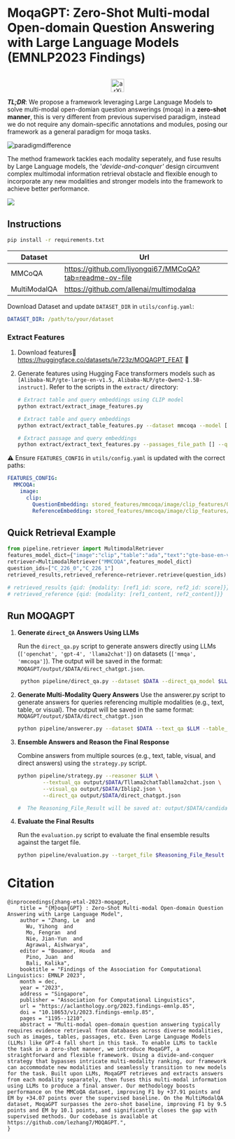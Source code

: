 # **MoqaGPT: Zero-Shot Multi-modal Open-domain Question Answering with Large Language Models (EMNLP2023 Findings)**

<div style="text-align: center; margin-top: 2rem;">
    <a href="https://aclanthology.org/2023.findings-emnlp.85/" target="_blank" style="margin: 0 10px;">
        <img alt="arXiv" src="https://img.shields.io/badge/arXiv-MOQAGPT-red?logo=arxiv" height="30" />
    </a>
</div>

***TL;DR***: We propose a framework leveraging Large Language Models to solve multi-modal open-domian question answerings (moqa) in a **zero-shot manner**, this is very different from previous supervised paradigm, instead we do not require any domain-specific annotations and modules, posing our framework as a general paradigm for moqa tasks. 

![paradigmdifference](https://p.ipic.vip/hfn7wj.png)

The method framework tackles each modality seperately, and fuse results by Large Language models, the '*devide-and-conquer'* design circumvent complex multimodal information retrieval obstacle and flexible enough to incorporate any new modalities and stronger models into the framework to achieve better performance.

![](https://p.ipic.vip/kj67o3.png)

## Instructions

```bash
pip install -r requirements.txt
```

| Dataset      | Url                                                     |
| ------------ | ------------------------------------------------------- |
| MMCoQA       | https://github.com/liyongqi67/MMCoQA?tab=readme-ov-file |
| MultiModalQA | https://github.com/allenai/multimodalqa                 |

Download Dataset and update `DATASET_DIR` in `utils/config.yaml`:

```yaml
DATASET_DIR: /path/to/your/dataset
```

### Extract Features

1. Download features:hugs: https://huggingface.co/datasets/le723z/MOQAGPT_FEAT :hugs:

2. Generate features using Hugging Face transformers models such as `[Alibaba-NLP/gte-large-en-v1.5, Alibaba-NLP/gte-Qwen2-1.5B-instruct]`. Refer to the scripts in the `extract/` directory:

   ```bash
   # Extract table and query embeddings using CLIP model
   python extract/extract_image_features.py 
   
   # Extract table and query embeddings
   python extract/extract_table_features.py --dataset mmcoqa --model [Huggingface Model]
   
   # Extract passage and query embeddings
   python extract/extract_text_features.py --passages_file_path [] --query_file_path [] --model [Huggingface Model]
   ```

:warning: Ensure `FEATURES_CONFIG` in `utils/config.yaml` is updated with the correct paths:

```yaml
FEATURES_CONFIG:
  MMCOQA:
    image:
      clip:
        QuestionEmbedding: stored_features/mmcoqa/image/clip_features/QuestionEmbedding.pt
        ReferenceEmbedding: stored_features/mmcoqa/image/clip_features/ReferenceEmbedding.pt
```

## Quick Retrieval Example

```python
from pipeline.retriever import MultimodalRetriever
features_model_dict={"image":"clip","table":"ada","text":"gte-base-en-v1.5"}
retriever=MultimodalRetriever("MMCOQA",features_model_dict)
question_ids=["C_226_0","C_226_1"]
retrieved_results,retrieved_reference=retriever.retrieve(question_ids) 

# retrieved_results {qid: {modality: [ref1_id: score, ref2_id: score]}}
# retrieved_reference {qid: {modality: [ref1_content, ref2_content]}}

```

## Run MOQAGPT 

1. **Generate `direct_QA` Answers Using LLMs**

   Run the `direct_qa.py` script to generate answers directly using LLMs (`['openchat', 'gpt-4', 'llama2chat']`) on datasets (`['mmqa', 'mmcoqa']`). The output will be saved in the format:
   `MOQAGPT/output/$DATA/direct_chatgpt.json`.

    ``````bash
     python pipeline/direct_qa.py --dataset $DATA --direct_qa_model $LLM
    ``````

2. **Generate Multi-Modality Query Answers**
   Use the answerer.py script to generate answers for queries referencing multiple modalities (e.g., text, table, or visual). The output will be saved in the same format: `MOQAGPT/output/$DATA/direct_chatgpt.json`

   ```bash
   python pipeline/answerer.py --dataset $DATA --text_qa $LLM --table_qa $LLM
   ```

3. **Ensemble Answers and Reason the Final Response**

   Combine answers from multiple sources (e.g., text, table, visual, and direct answers) using the `strategy.py` script.

   ```bash
   python pipeline/strategy.py --reasoner $LLM \
           --textual_qa output/$DATA/Tllama2chatTabllama2chat.json \
           --visual_qa output/$DATA/Iblip2.json \
           --direct_qa output/$DATA/direct_chatgpt.json
   
   #  The Reasoning_File_Result will be saved at: output/$DATA/candidates/chatgpt/Iblip2_Tllama2chatTabllama2chat_direct_chatgpt.json`.
   ```

4. **Evaluate the Final Results**

   Run the `evaluation.py` script to evaluate the final ensemble results against the target file.

   ```bash
   python pipeline/evaluation.py --target_file $Reasoning_File_Result
   ```

# Citation

```
@inproceedings{zhang-etal-2023-moqagpt,
    title = "{M}oqa{GPT} : Zero-Shot Multi-modal Open-domain Question Answering with Large Language Model",
    author = "Zhang, Le  and
      Wu, Yihong  and
      Mo, Fengran  and
      Nie, Jian-Yun  and
      Agrawal, Aishwarya",
    editor = "Bouamor, Houda  and
      Pino, Juan  and
      Bali, Kalika",
    booktitle = "Findings of the Association for Computational Linguistics: EMNLP 2023",
    month = dec,
    year = "2023",
    address = "Singapore",
    publisher = "Association for Computational Linguistics",
    url = "https://aclanthology.org/2023.findings-emnlp.85",
    doi = "10.18653/v1/2023.findings-emnlp.85",
    pages = "1195--1210",
    abstract = "Multi-modal open-domain question answering typically requires evidence retrieval from databases across diverse modalities, such as images, tables, passages, etc. Even Large Language Models (LLMs) like GPT-4 fall short in this task. To enable LLMs to tackle the task in a zero-shot manner, we introduce MoqaGPT, a straightforward and flexible framework. Using a divide-and-conquer strategy that bypasses intricate multi-modality ranking, our framework can accommodate new modalities and seamlessly transition to new models for the task. Built upon LLMs, MoqaGPT retrieves and extracts answers from each modality separately, then fuses this multi-modal information using LLMs to produce a final answer. Our methodology boosts performance on the MMCoQA dataset, improving F1 by +37.91 points and EM by +34.07 points over the supervised baseline. On the MultiModalQA dataset, MoqaGPT surpasses the zero-shot baseline, improving F1 by 9.5 points and EM by 10.1 points, and significantly closes the gap with supervised methods. Our codebase is available at https://github.com/lezhang7/MOQAGPT.",
}
```